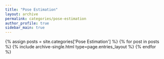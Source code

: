 ```yaml
---
title: "Pose Estimation"
layout: archive
permalink: categories/pose-estimation
author_profile: true
sidebar_main: true
---
```


{% assign posts = site.categories['Pose Estimation'] %}
{% for post in posts %} {% include archive-single.html type=page.entries_layout %} {% endfor %}